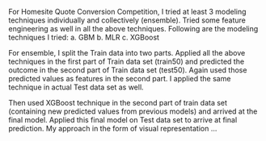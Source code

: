 

For Homesite Quote Conversion Competition, I tried at least 3 modeling techniques individually and collectively (ensemble). Tried some feature engineering as well in all the above techniques.
Following are the modeling techniques I tried:
a. GBM
b. MLR
c. XGBoost

For ensemble, I split the Train data into two parts. Applied all the above techniques in the first part of Train data set (train50) and predicted the outcome in the second part of Train data set (test50). Again used those predicted values as features in the second part. I applied the same technique in actual Test data set as well.

Then used XGBoost technique in the second part of train data set (containing new predicted values from previous models) and arrived at the final model. Applied this final model on Test data set to arrive at final prediction.
My approach in the form of visual representation …

